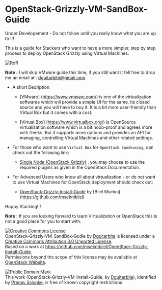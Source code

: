 OpenStack-Grizzly-VM-SandBox-Guide
==================================

Under Developement - Do not follow until you really know what you are up to !!!

This is a guide for Stackers who want to have a more simpler, step by step process to deploy OpenStack Grizzly using Virtual Machines.

![Rofl](https://raw.github.com/dguitarbite/OpenStack-Grizzly-VM-SandBox-Guide/master/Images/fun-graphics.jpg)

**Note :** I will skip VMware guide this time, if you still want it fell free to drop me an email at : dguitarbite@gmail.com

* A short Decription:
 
  * [VMware] (https://www.vmware.com/) is one of the virtualization softwares which will provide a simple UI for the same. Its closed source and you will have to buy it. It is a bit more user-friendly than Virtual Box but it comes with a cost. 
   
  * [Virtual Box] (https://www.virtualbox.org/) is OpenSource virtualization software which is a bit noob-proof and agrees more with Geeks. But it supports more options and provides an API for managing, controlling Virtual Machines and other related settings.



* For those who want to use `Virtual Box` for `OpenStack Sandboxing`, can check out the following link:
  * [Single Node (OpenStack Grizzly)](https://github.com/dguitarbite/OpenStack-Grizzly-VM-SandBox-Guide/blob/master/SandBox-Single-Node.rst) , you may choose to use the required plugins as given in the OpenStack Documentation.


* For Advanced Users who know all about virtualization - or do not want to use Virtual Machines for OpenStack deployment should check out:
  * [OpenStack-Grizzly-Install-Guide](https://github.com/mseknibilel/OpenStack-Grizzly-Install-Guide) by [Bilel Msekni] (https://github.com/mseknibilel)


Happy Stacking!!!

**Note :** If you are looking forward to learn Virtualization or OpenStack this is not a good place for you to start with.

<a rel="license" href="http://creativecommons.org/licenses/by/3.0/deed.en_US"><img alt="Creative Commons License" style="border-width:0" src="http://i.creativecommons.org/l/by/3.0/88x31.png" /></a><br /><span xmlns:dct="http://purl.org/dc/terms/" property="dct:title">OpenStack-Grizzly-VM-SandBox-Gudie</span> by <a xmlns:cc="http://creativecommons.org/ns#" href="https://github.com/dguitarbite" property="cc:attributionName" rel="cc:attributionURL">Dguitarbite</a> is licensed under a <a rel="license" href="http://creativecommons.org/licenses/by/3.0/deed.en_US">Creative Commons Attribution 3.0 Unported License</a>.<br />Based on a work at <a xmlns:dct="http://purl.org/dc/terms/" href="https://github.com/mseknibilel/OpenStack-Grizzly-Install-Guide" rel="dct:source">https://github.com/mseknibilel/OpenStack-Grizzly-Install-Guide</a>.<br />Permissions beyond the scope of this license may be available at <a xmlns:cc="http://creativecommons.org/ns#" href="https://www.openstack.org/" rel="cc:morePermissions">OpenStack Website</a>.

<p xmlns:dct="http://purl.org/dc/terms/">
<a rel="license" href="http://creativecommons.org/publicdomain/mark/1.0/">
<img src="http://i.creativecommons.org/p/mark/1.0/88x31.png"
     style="border-style: none;" alt="Public Domain Mark" />
</a>
<br />
This work (<span property="dct:title">OpenStack-Grizzly-VM-Install-Guide</span>, by <a href="https://github.com/dguitarbite/OpenStack-Grizzly-VM-SandBox-Guide" rel="dct:creator"><span property="dct:title">Dguitarbite</span></a>), identified by <a href="https://github.com/dguitarbite" rel="dct:publisher"><span property="dct:title">Pranav Salunke</span></a>, is free of known copyright restrictions.
</p>
